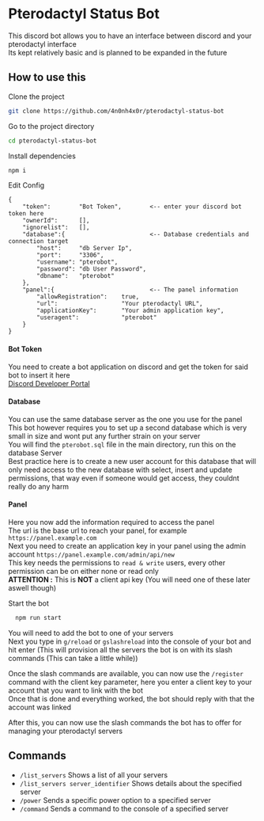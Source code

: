 
# Pterodactyl Status Bot

This discord bot allows you to have an interface between discord and your pterodactyl interface  
Its kept relatively basic and is planned to be expanded in the future


## How to use this

Clone the project

```bash
git clone https://github.com/4n0nh4x0r/pterodactyl-status-bot
```

Go to the project directory

```bash
cd pterodactyl-status-bot
```

Install dependencies

```bash
npm i
```

Edit Config 
```
{
    "token":        "Bot Token",        <-- enter your discord bot token here
    "ownerId":      [],
    "ignorelist":   [],
    "database":{                        <-- Database credentials and connection target
        "host":     "db Server Ip",
        "port":     "3306",
        "username": "pterobot",
        "password": "db User Password",
        "dbname":   "pterobot"
    },
    "panel":{                           <-- The panel information
        "allowRegistration":    true,
        "url":                  "Your pterodactyl URL",
        "applicationKey":       "Your admin application key", 
        "useragent":            "pterobot"
    }
}
```
#### Bot Token
You need to create a bot application on discord and get the token for said bot to insert it here  
[Discord Developer Portal](https://discord.com/developers/applications)
#### Database
You can use the same database server as the one you use for the panel  
This bot however requires you to set up a second database which is very small in size and wont put any further strain on your server  
You will find the `pterobot.sql` file in the main directory, run this on the database Server  
Best practice here is to create a new user account for this database that will only need access to the new database with select, insert and update permissions, that way even if someone would get access, they couldnt really do any harm
#### Panel
Here you now add the information required to access the panel  
The url is the base url to reach your panel, for example `https://panel.example.com`  
Next you need to create an application key in your panel using the admin account `https://panel.example.com/admin/api/new`  
This key needs the permissions to `read & write` users, every other permission can be on either none or read only  
**ATTENTION :** This is **NOT** a client api key (You will need one of these later aswell though)


Start the bot

```bash
  npm run start
```

You will need to add the bot to one of your servers  
Next you type in `g/reload` or `gslashreload` into the console of your bot and hit enter (This will provision all the servers the bot is on with its slash commands (This can take a little while))  

Once the slash commands are available, you can now use the `/register` command with the client key parameter, here you enter a client key to your account that you want to link with the bot  
Once that is done and everything worked, the bot should reply with that the account was linked

After this, you can now use the slash commands the bot has to offer for managing your pterodactyl servers

## Commands
- `/list_servers` Shows a list of all your servers
- `/list_servers server_identifier` Shows details about the specified server
- `/power` Sends a specific power option to a specified server
- `/command` Sends a command to the console of a specified server